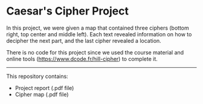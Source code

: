 # Caesar's Cipher Project

In this project, we were given a map that contained three ciphers (bottom right, top center and middle left).
Each text revealed information on how to decipher the next part, and the last cipher revealed a location.

There is no code for this project since we used the course material and online tools (https://www.dcode.fr/hill-cipher) to complete it.

---

This repository contains:
- Project report (.pdf file)
- Cipher map (.pdf file)
